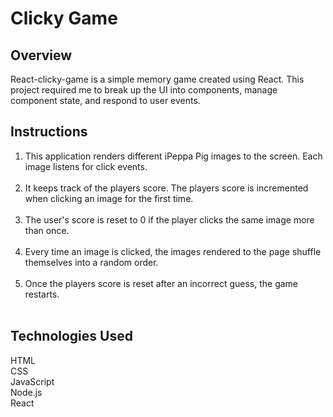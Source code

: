 <h1><b>Clicky Game</b></h1>


<h2><b>Overview</b></h2>

React-clicky-game is a simple memory game created using React. This project required me to break up the UI into components, manage component state, and respond to user events.


<h2><b>Instructions</b></h2>

<ol>
<li>This application renders different iPeppa Pig images to the screen. Each image listens for click events.</li><br/>
<li>It keeps track of the players score. The players score is incremented when clicking an image for the first time.</li><br/>
<li>The user's score is reset to 0 if the player clicks the same image more than once.</li><br/>
<li>Every time an image is clicked, the images rendered to the page shuffle themselves into a random order.</li><br/>
  <li>Once the players score is reset after an incorrect guess, the game restarts.</li><br/>
</ol>


<h2><b>Technologies Used</b></h2>

HTML<br/>
CSS<br/>
JavaScript<br/>
Node.js<br/>
React
